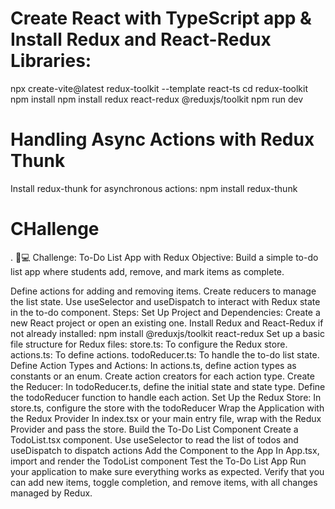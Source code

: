 # Create React with TypeScript app & Install Redux and React-Redux Libraries:

npx create-vite@latest redux-toolkit --template react-ts
cd redux-toolkit
npm install
npm install redux react-redux @reduxjs/toolkit
npm run dev

# Handling Async Actions with Redux Thunk
Install redux-thunk for asynchronous actions:
npm install redux-thunk


# CHallenge 

.
👾💻 Challenge: To-Do List App with Redux
Objective:
Build a simple to-do list app where students add, remove, and mark items as complete.

Define actions for adding and removing items.
Create reducers to manage the list state.
Use useSelector and useDispatch to interact with Redux state in the to-do component.
Steps:
Set Up Project and Dependencies:
Create a new React project or open an existing one.
Install Redux and React-Redux if not already installed:
npm install @reduxjs/toolkit react-redux
Set up a basic file structure for Redux files:
store.ts: To configure the Redux store.
actions.ts: To define actions.
todoReducer.ts: To handle the to-do list state.
Define Action Types and Actions:
In actions.ts, define action types as constants or an enum.
Create action creators for each action type.
Create the Reducer:
In todoReducer.ts, define the initial state and state type.
Define the todoReducer function to handle each action.
Set Up the Redux Store:
In store.ts, configure the store with the todoReducer
Wrap the Application with the Redux Provider
In index.tsx or your main entry file, wrap <App /> with the Redux Provider and pass the store.
Build the To-Do List Component
Create a TodoList.tsx component.
Use useSelector to read the list of todos and useDispatch to dispatch actions
Add the Component to the App
In App.tsx, import and render the TodoList component
Test the To-Do List App
Run your application to make sure everything works as expected.
Verify that you can add new items, toggle completion, and remove items, with all changes managed by Redux.
